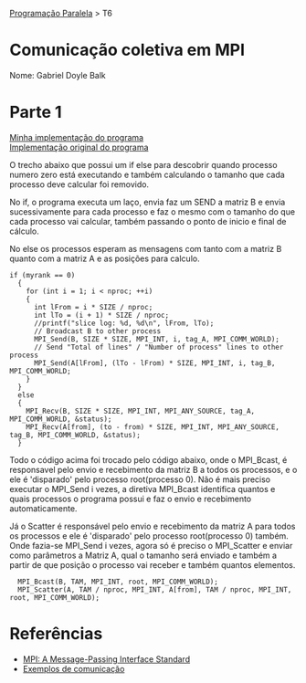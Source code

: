 [Programação Paralela](https://github.com/AndreaInfUFSM/elc139-2019a) > T6

# Comunicação coletiva em MPI

Nome: Gabriel Doyle Balk

# Parte 1

[Minha implementação do programa](matrix_mpi_collective.c)
<br/>
[Implementação original do programa](matrix_mult_sr.c)
<br/>

O trecho abaixo que possui um if else para descobrir quando processo numero zero está executando e também calculando o tamanho que cada processo deve calcular foi removido.

No if, o programa executa um laço, envia faz um SEND a matriz B e envia sucessivamente para cada processo e faz o mesmo com o tamanho do que cada processo vai calcular, também passando o ponto de inicio e final de cálculo.

No else os processos esperam as mensagens com tanto com a matriz B quanto com a matriz A e as posições para calculo.

```
if (myrank == 0)
  {
    for (int i = 1; i < nproc; ++i)
    {
      int lFrom = i * SIZE / nproc;
      int lTo = (i + 1) * SIZE / nproc;
      //printf("slice log: %d, %d\n", lFrom, lTo);
      // Broadcast B to other process
      MPI_Send(B, SIZE * SIZE, MPI_INT, i, tag_A, MPI_COMM_WORLD);
      // Send "Total of lines" / "Number of process" lines to other process
      MPI_Send(A[lFrom], (lTo - lFrom) * SIZE, MPI_INT, i, tag_B, MPI_COMM_WORLD;
    }
  }
  else
  {
    MPI_Recv(B, SIZE * SIZE, MPI_INT, MPI_ANY_SOURCE, tag_A, MPI_COMM_WORLD, &status);
    MPI_Recv(A[from], (to - from) * SIZE, MPI_INT, MPI_ANY_SOURCE, tag_B, MPI_COMM_WORLD, &status);
  }

```

Todo o código acima foi trocado pelo código abaixo, onde o MPI_Bcast, é responsavel pelo envio e recebimento da matriz B a todos os processos, e o ele é 'disparado' pelo processo root(processo 0).
Não é mais preciso executar o MPI_Send i vezes, a diretiva MPI_Bcast identifica quantos e quais processos o programa possui e faz o envio e recebimento automaticamente.

Já o Scatter é responsável pelo envio e recebimento da matriz A para todos os processos e ele é 'disparado' pelo processo root(processo 0) também.
Onde fazia-se MPI_Send i vezes, agora só é preciso o MPI_Scatter e enviar como parâmetros a Matriz A, qual o tamanho será enviado e também a partir de que posição o processo vai receber e também quantos elementos.

```
  MPI_Bcast(B, TAM, MPI_INT, root, MPI_COMM_WORLD);
  MPI_Scatter(A, TAM / nproc, MPI_INT, A[from], TAM / nproc, MPI_INT, root, MPI_COMM_WORLD);
```

# Referências

- [MPI: A Message-Passing Interface Standard](https://www.mpi-forum.org/docs/mpi-3.1/mpi31-report.pdf)
- [Exemplos de comunicação](exemplos/)

